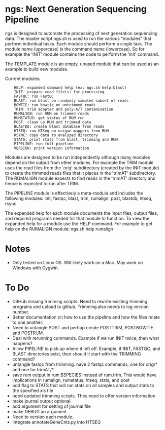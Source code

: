 ngs: Next Generation Sequencing Pipeline
========================================

ngs is designed to automate the processing of next generation sequencing data. The master script ngs.sh is used to run the various "modules" that perform individual tasks. Each module should perform a single task. The module name (uppercase) is the command name (lowercase). So for example the 'INIT' module contains the code to perform the 'init' command. 

The TEMPLATE module is an empty, unused module that can be used as an example to build new modules.

Current modules:

		HELP: expanded command help (ex: ngs.sh help blast)
		INIT: prepare read file(s) for processing
		FASTQC: run FastQC
		BLAST: run blast on randomly sampled subset of reads
		BOWTIE: run bowtie on untrimmed reads
		TRIM: trim adapter and poly-A/T contamination
		RUMALIGN: run RUM on trimmed reads
		RUMSTATUS: get status of RUM run
		POST: clean up RUM and trimmed data
		BLASTDB: create blast database from reads
		HTSEQ: run HTSeq on unique mappers from RUM
		RSYNC: copy data to analyzed directory
		STATS: print stats from blast, trimming and RUM
		PIPELINE: run full pipeline
		VERSION: print version information

Modules are designed to be run independently although many modules depend on the output from other modules. For example the TRIM module uses the read files from the 'orig' subdirectory (created by the INIT module) to create the trimmed reads files that it places in the 'trimAT' subdirectory. The RUMALIGN module expects to find reads in the 'trimAT' directory and hence is expected to run after TRIM.

The PIPELINE module is effectively a meta-module and includes the following modules: init, fastqc, blast, trim, rumalign, post, blastdb, htseq, rsync

The expanded help for each module documents the input files, output files, and required programs needed for that module to function. To view the expanded help for a module use the HELP command. For example to get help on the RUMALIGN module: ngs.sh help rumalign


Notes
=================

  - Only tested on Linux OS. Will likely work on a Mac. May work on Windows with Cygwin.


To Do
=================

  - GitHub missing trimming scripts. Need to rewrite existing trimming programs and upload to github. Trimming also needs to log version number.
  - Better documentation on how to use the pipeline and how the files relate to one another.
  - Need to untangle POST and perhap create POSTTRIM, POSTBOWTIE and POSTRUM.
  - Deal with rerunning commands. Example if we run INIT twice, then what happens?
  - Allow PIPELINE to pick up where it left off. Example, if INIT, FASTQC, and BLAST directories exist, then should it start with the TRIMMING command?
  - untangle fastqc from trimming. have 2 fastqc commands, one for orig/* and one for trimAT/*.
  - save rum output in rum.$SPECIES instead of rum.trim. This would have implications in rumalign, rumstatus, htseq, stats, and post
  - add flag to STATS that will run stats on all samples and output stats to the specified xls file 
  - need updated trimming scripts. They need to offer version information
  - make journal output optional
  - add argument for setting of journal file
  - make DEBUG an argument
  - Need to version each module.
  - Integrate annotateGeneCnts.py into HTSEQ
